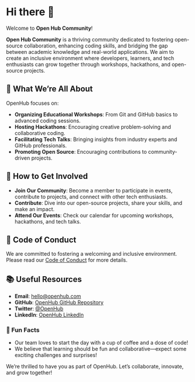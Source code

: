 # Hi there 👋

Welcome to **Open Hub Community**!

**Open Hub Community** is a thriving community dedicated to fostering open-source collaboration, enhancing coding skills, and bridging the gap between academic knowledge and real-world applications. We aim to create an inclusive environment where developers, learners, and tech enthusiasts can grow together through workshops, hackathons, and open-source projects.

## 🌟 What We’re All About

OpenHub focuses on:
- **Organizing Educational Workshops**: From Git and GitHub basics to advanced coding sessions.
- **Hosting Hackathons**: Encouraging creative problem-solving and collaborative coding.
- **Facilitating Tech Talks**: Bringing insights from industry experts and GitHub professionals.
- **Promoting Open Source**: Encouraging contributions to community-driven projects.

## 💬 How to Get Involved

- **Join Our Community**: Become a member to participate in events, contribute to projects, and connect with other tech enthusiasts.
- **Contribute**: Dive into our open-source projects, share your skills, and make an impact.
- **Attend Our Events**: Check our calendar for upcoming workshops, hackathons, and tech talks.

## 📜 Code of Conduct

We are committed to fostering a welcoming and inclusive environment. Please read our [Code of Conduct](https://github.com/Open-Hub-Community/Code-of-Conduct/blob/main/README.md) for more details.

## 📚 Useful Resources

- **Email**: [hello@openhub.com](mailto:open8hub@gmail.com)
- **GitHub**: [OpenHub GitHub Repository](https://github.com/Open-Hub-Community)
- **Twitter**: [@OpenHub](https://x.com/open8hub)
- **LinkedIn**: [OpenHub LinkedIn](#)

### 🎉 Fun Facts

- Our team loves to start the day with a cup of coffee and a dose of code!
- We believe that learning should be fun and collaborative—expect some exciting challenges and surprises!

We’re thrilled to have you as part of OpenHub. Let’s collaborate, innovate, and grow together!
